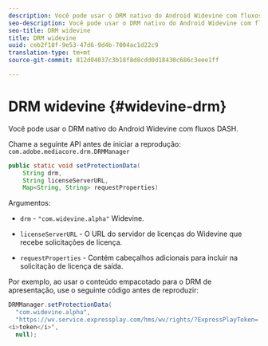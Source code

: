 ```yaml
---
description: Você pode usar o DRM nativo do Android Widevine com fluxos DASH.
seo-description: Você pode usar o DRM nativo do Android Widevine com fluxos DASH.
seo-title: DRM widevine
title: DRM widevine
uuid: ceb2f18f-9e53-47d6-9d4b-7004ac1d22c9
translation-type: tm+mt
source-git-commit: 812d04037c3b18f8d8cdd0d18430c686c3eee1ff

---
```



# DRM widevine {#widevine-drm}

Você pode usar o DRM nativo do Android Widevine com fluxos DASH.

Chame a seguinte API antes de iniciar a reprodução: `com.adobe.mediacore.drm.DRMManager`

```java
public static void setProtectionData( 
    String drm,  
    String licenseServerURL,   
    Map<String, String> requestProperties)
```

Argumentos:

* `drm` - `"com.widevine.alpha"` Widevine.

* `licenseServerURL` - O URL do servidor de licenças do Widevine que recebe solicitações de licença.
* `requestProperties` - Contém cabeçalhos adicionais para incluir na solicitação de licença de saída.

Por exemplo, ao usar o conteúdo empacotado para o DRM de apresentação, use o seguinte código antes de reproduzir:

```java
DRMManager.setProtectionData( 
  "com.widevine.alpha",  
  "https://wv.service.expressplay.com/hms/wv/rights/?ExpressPlayToken= 
<i>token</i>",  
  null); 
```

